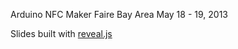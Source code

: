 Arduino NFC
Maker Faire Bay Area 
May 18 - 19, 2013


Slides built with [reveal.js](http://lab.hakim.se/reveal-js)
